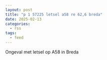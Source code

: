 ```yaml
---
layout: post
title: "p 1 57225 letsel a58 re 62,6 breda"
date: 2025-02-13
categories: 
  - rss
tags: 
  - feed
---
```


Ongeval met letsel op A58 in Breda
